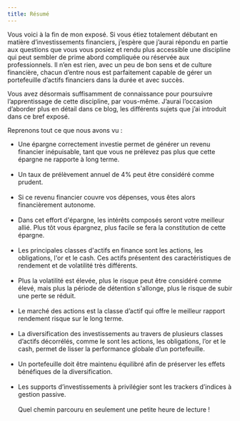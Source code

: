 ```yaml
---
title: Résumé
---
```


Vous voici à la fin de mon exposé. Si vous étiez totalement débutant en matière d’investissements financiers, j’espère que j’aurai répondu en partie aux questions que vous vous posiez et rendu plus accessible une discipline qui peut sembler de prime abord compliquée ou réservée aux professionnels. Il n’en est rien, avec un peu de bon sens et de culture financière, chacun d’entre nous est parfaitement capable de gérer un portefeuille d’actifs financiers dans la durée et avec succès.

Vous avez désormais suffisamment de connaissance pour poursuivre l’apprentissage de cette discipline, par vous-même. J’aurai l’occasion d’aborder plus en détail dans ce blog, les différents sujets que j’ai introduit dans ce bref exposé.

Reprenons tout ce que nous avons vu :

- Une épargne correctement investie permet de générer un revenu financier inépuisable, tant que vous ne prélevez pas plus que cette épargne ne rapporte à long terme.
<br></br>
- Un taux de prélèvement annuel de 4% peut être considéré comme prudent.
<br></br>
- Si ce revenu financier couvre vos dépenses, vous êtes alors financièrement autonome.
<br></br>
- Dans cet effort d'épargne, les intérêts composés seront votre meilleur allié. Plus tôt vous épargnez, plus facile se fera la constitution de cette épargne.
<br></br>
- Les principales classes d'actifs en finance sont les actions, les obligations, l'or et le cash. Ces actifs présentent des caractéristiques de rendement et de volatilité très différents.
<br></br>
- Plus la volatilité est élevée, plus le risque peut être considéré comme élevé, mais plus la période de détention s'allonge, plus le risque de subir une perte se réduit.
<br></br>
- Le marché des actions est la classe d’actif qui offre le meilleur rapport rendement risque sur le long terme.
<br></br>
- La diversification des investissements au travers de plusieurs classes d’actifs décorrélés, comme le sont les actions, les obligations, l’or et le cash, permet de lisser la performance globale d’un portefeuille.
<br></br>
- Un portefeuille doit être maintenu équilibré afin de préserver les effets bénéfiques de la diversification.
<br></br>
- Les supports d’investissements à privilégier sont les trackers d’indices à gestion passive.
<br></br>
Quel chemin parcouru en seulement une petite heure de lecture !
<br></br>

<!-- Pour en savoir plus sur l'implémentation du [Portefeuille Permanent de Harry Browne](/pp-browne). -->

